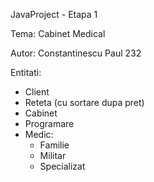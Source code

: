 JavaProject - Etapa 1

Tema: Cabinet Medical

Autor: Constantinescu Paul 232

Entitati:
- Client
- Reteta (cu sortare dupa pret)
- Cabinet
- Programare
- Medic: 
    - Familie
    - Militar
    - Specializat